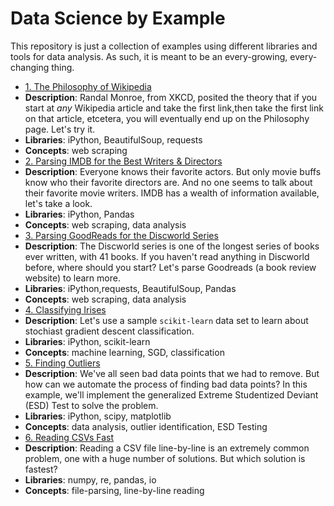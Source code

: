 # Data Science by Example

This repository is just a collection of examples using different libraries and tools for data analysis. As such, it is meant to be an every-growing, every-changing thing.

 * [1. The Philosophy of Wikipedia](examples/1_philosphy_of_wikipedia/RESULTS.md)
  * **Description**: Randal Monroe, from XKCD, posited the theory that if you start at *any* Wikipedia article and take the first link,then take the first link on that article, etcetera, you will eventually end up on the Philosophy page. Let's try it.
  * **Libraries**: iPython, BeautifulSoup, requests
  * **Concepts**: web scraping
 * [2. Parsing IMDB for the Best Writers & Directors](examples/2_imdb_writers_directors/RESULTS.md)
  * **Description**: Everyone knows their favorite actors. But only movie buffs know who their favorite directors are. And no one seems to talk about their favorite movie writers. IMDB has a wealth of information available, let's take a look.
  * **Libraries**: iPython, Pandas
  * **Concepts**: web scraping, data analysis
 * [3. Parsing GoodReads for the Discworld Series](examples/3_discworld_on_goodreads/RESULTS.md)
  * **Description**: The Discworld series is one of the longest series of books ever written, with 41 books. If you haven't read anything in Discworld before, where should you start? Let's parse Goodreads (a book review website) to learn more.
  * **Libraries**: iPython,requests, BeautifulSoup, Pandas
  * **Concepts**: web scraping, data analysis
 * [4. Classifying Irises](examples/4_classifying_irisses/RESULTS.md)
  * **Description**: Let's use a sample `scikit-learn` data set to learn about stochiast gradient descent classification.
  * **Libraries**: iPython, scikit-learn
  * **Concepts**: machine learning, SGD, classification
 * [5. Finding Outliers](examples/5_outliers/RESULTS.md)
  * **Description**: We've all seen bad data points that we had to remove. But how can we automate the process of finding bad data points? In this example, we'll implement the generalized Extreme Studentized Deviant (ESD) Test to solve the problem.
  * **Libraries**: iPython, scipy, matplotlib
  * **Concepts**: data analysis, outlier identification, ESD Testing
 * [6. Reading CSVs Fast](examples/6_reading_csv/RESULTS.md)
  * **Description**: Reading a CSV file line-by-line is an extremely common problem, one with a huge number of solutions. But which solution is fastest?
  * **Libraries**: numpy, re, pandas, io
  * **Concepts**: file-parsing, line-by-line reading
